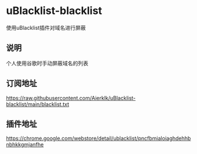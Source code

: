 # uBlacklist-blacklist
使用uBlacklist插件对域名进行屏蔽

## 说明
个人使用谷歌时手动屏蔽域名的列表
## 订阅地址
https://raw.githubusercontent.com/Aierklk/uBlacklist-blacklist/main/blacklist.txt
## 插件地址
https://chrome.google.com/webstore/detail/ublacklist/pncfbmialoiaghdehhbnbhkkgmjanfhe
